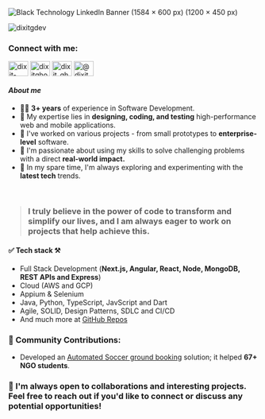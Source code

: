 
![Black Technology LinkedIn Banner (1584 × 600 px) (1200 × 450 px)](https://github.com/DixitGdev/DixitGDev/assets/51261247/12b1a98e-f791-4f5a-83e5-ae977bd1e4a0)

<p align="left"> <img src="https://komarev.com/ghpvc/?username=dixitgdev&label=Profile%20views&color=0e75b6&style=flat" alt="dixitgdev" /> </p>
<h3 align="left">Connect with me:</h3>
<p align="left">
<a href="https://linkedin.com/in/dixit-ghodadara" target="blank"><img align="center" src="https://raw.githubusercontent.com/rahuldkjain/github-profile-readme-generator/master/src/images/icons/Social/linked-in-alt.svg" alt="dixit-ghodadara" height="30" width="40" /></a>
<a href="https://twitter.com/dixitghodadara" target="blank"><img align="center" src="https://raw.githubusercontent.com/rahuldkjain/github-profile-readme-generator/master/src/images/icons/Social/twitter.svg" alt="dixitghodadara" height="30" width="40" /></a>
<a href="https://instagram.com/dixit_ghodadara" target="blank"><img align="center" src="https://raw.githubusercontent.com/rahuldkjain/github-profile-readme-generator/master/src/images/icons/Social/instagram.svg" alt="dixit_ghodadara" height="30" width="40" /></a>
<a href="https://medium.com/@dixitghodadara20" target="blank"><img align="center" src="https://raw.githubusercontent.com/rahuldkjain/github-profile-readme-generator/master/src/images/icons/Social/medium.svg" alt="@dixitghodadara20" height="30" width="40" /></a>
</p>

#### _About me_
- 🧑‍💻 **3+ years** of experience in Software Development.
- 🔬 My expertise lies in **designing, coding, and testing** high-performance web and mobile applications.
- 🦾 I've worked on various projects - from small prototypes to **enterprise-level** software.
- 🚀 I'm passionate about using my skills to solve challenging problems with a direct **real-world impact.**
- 🔭 In my spare time, I'm always exploring and experimenting with the **latest tech** trends.
</br> 

> ### **I truly believe in the power of code to transform and simplify our lives, and I am always eager to work on projects that help achieve this.**

#### ✅ Tech stack ⚒️
- Full Stack Development (**Next.js, Angular, React, Node, MongoDB, REST APIs and Express**)
- Cloud (AWS and GCP)
- Appium & Selenium
- Java, Python, TypeScript, JavScript and Dart
- Agile, SOLID, Design Patterns, SDLC and CI/CD
- And much more at [GitHub Repos](https://github.com/DixitGdev?tab=repositories)

### 🫴 Community Contributions:
- Developed an [Automated Soccer ground booking](https://github.com/DixitGdev/Soccer-Booking-Automation-SIA-Singapore) solution; it helped **67+ NGO students**.

### 🤝 I'm always open to collaborations and interesting projects. Feel free to reach out if you'd like to connect or discuss any potential opportunities!
